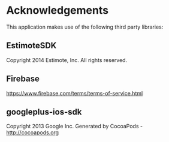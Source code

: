 # Acknowledgements
This application makes use of the following third party libraries:

## EstimoteSDK

Copyright 2014 Estimote, Inc. All rights reserved.


## Firebase

https://www.firebase.com/terms/terms-of-service.html

## googleplus-ios-sdk

Copyright 2013 Google Inc.
Generated by CocoaPods - http://cocoapods.org
